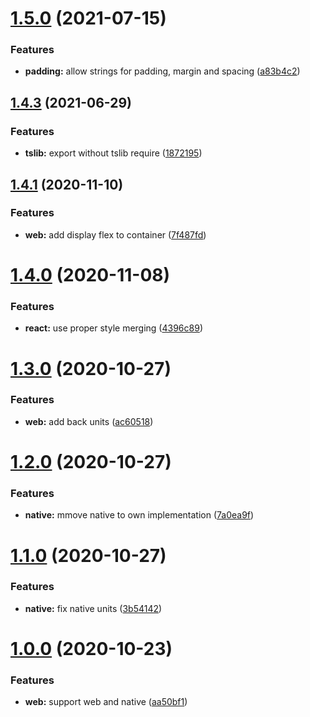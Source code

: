 # [1.5.0](https://github.com/DomiR/react-stacks/compare/v1.4.3...v1.5.0) (2021-07-15)


### Features

* **padding:** allow strings for padding, margin and spacing ([a83b4c2](https://github.com/DomiR/react-stacks/commit/a83b4c21941d6531636f059ae1ca14d438030e18))



## [1.4.3](https://github.com/DomiR/react-stacks/compare/v1.4.3...v1.5.0) (2021-06-29)


### Features

* **tslib:** export without tslib require ([1872195](https://github.com/DomiR/react-stacks/commit/1872195cfd485b0daca2c0807addd996dcba205c))



## [1.4.1](https://github.com/DomiR/react-stacks/compare/v1.4.3...v1.5.0) (2020-11-10)


### Features

* **web:** add display flex to container ([7f487fd](https://github.com/DomiR/react-stacks/commit/7f487fdb2b0e8d76e512154ee40b9bd8fd5be5ac))



# [1.4.0](https://github.com/DomiR/react-stacks/compare/v1.4.3...v1.5.0) (2020-11-08)


### Features

* **react:** use proper style merging ([4396c89](https://github.com/DomiR/react-stacks/commit/4396c89b61808673fe1a452e962a39fbce39cd01))



# [1.3.0](https://github.com/DomiR/react-stacks/compare/v1.4.3...v1.5.0) (2020-10-27)


### Features

* **web:** add back units ([ac60518](https://github.com/DomiR/react-stacks/commit/ac60518e7821488ac3187163b343aebfdd9527fe))



# [1.2.0](https://github.com/DomiR/react-stacks/compare/v1.4.3...v1.5.0) (2020-10-27)


### Features

* **native:** mmove native to own implementation ([7a0ea9f](https://github.com/DomiR/react-stacks/commit/7a0ea9fe3e09c14348f92957caee394b8fecebd6))



# [1.1.0](https://github.com/DomiR/react-stacks/compare/v1.4.3...v1.5.0) (2020-10-27)


### Features

* **native:** fix native units ([3b54142](https://github.com/DomiR/react-stacks/commit/3b54142a3b58ac9f1fae35354a81f5f8a9af0170))



# [1.0.0](https://github.com/DomiR/react-stacks/compare/v1.4.3...v1.5.0) (2020-10-23)


### Features

* **web:** support web and native ([aa50bf1](https://github.com/DomiR/react-stacks/commit/aa50bf17cfa879c4a20a326d0e0620fb834742b2))

